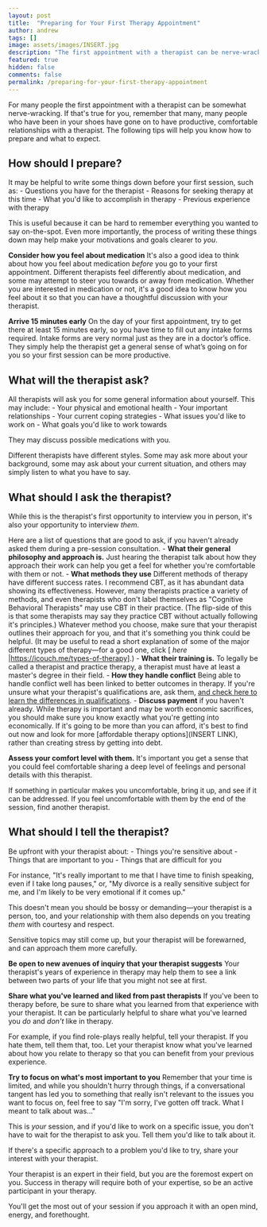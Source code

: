 ```yaml
---
layout: post
title:  "Preparing for Your First Therapy Appointment"
author: andrew
tags: []
image: assets/images/INSERT.jpg
description: "The first appointment with a therapist can be nerve-wracking. Know how to prepare, what questions will be asked and what to ask yourself, and how to get off to a productive start."
featured: true
hidden: false
comments: false
permalink: /preparing-for-your-first-therapy-appointment
---
```


For many people the first appointment with a therapist can be somewhat nerve-wracking. If that's true for you, remember that many, many people who have been in your shoes have gone on to have productive, comfortable relationships with a therapist. The following tips will help you know how to prepare and what to expect.

## How should I prepare?

It may be helpful to write some things down before your first session, such as:
	- Questions you have for the therapist
	- Reasons for seeking therapy at this time
	- What you'd like to accomplish in therapy
	- Previous experience with therapy

This is useful because it can be hard to remember everything you wanted to say on-the-spot. Even more importantly, the process of writing these things down may help make your motivations and goals clearer to _you_.

**Consider how you feel about medication**
It's also a good idea to think about how you feel about medication _before_ you go to your first appointment. Different therapists feel differently about medication, and some may attempt to steer you towards or away from medication. Whether you are interested in medication or not, it's a good idea to know how you feel about it so that you can have a thoughtful discussion with your therapist.

**Arrive 15 minutes early**
On the day of your first appointment, try to get there at least 15 minutes early, so you have time to fill out any intake forms required. Intake forms are very normal just as they are in a doctor’s office. They simply help the therapist get a general sense of what’s going on for you so your first session can be more productive.

## What will the therapist ask?

All therapists will ask you for some general information about yourself. This may include:
	- Your physical and emotional health
	- Your important relationships
	- Your current coping strategies
	- What issues you'd like to work on
	- What goals you'd like to work towards

They may discuss possible medications with you.

Different therapists have different styles. Some may ask more about your background, some may ask about your current situation, and others may simply listen to what you have to say.

## What should I ask the therapist?
While this is the therapist's first opportunity to interview you in person, it's also your opportunity to interview _them_.

Here are a list of questions that are good to ask, if you haven't already asked them during a pre-session consultation.
	- **What their general philosophy and approach is.** Just hearing the therapist talk about how they approach their work can help you get a feel for whether you're comfortable with them or not.
	- **What methods they use** Different methods of therapy have different success rates. I recommend CBT, as it has abundant data showing its effectiveness. However, many therapists practice a variety of methods, and even therapists who don't label themselves as "Cognitive Behavioral Therapists" may use CBT in their practice. (The flip-side of this is that some therapists may say they practice CBT without actually following it's principles.) Whatever method you choose, make sure that your therapist outlines their approach for you, and that it's something you think could be helpful. (It may be useful to read a short explanation of some of the major different types of therapy—for a good one, click [ _here_ |https://icouch.me/types-of-therapy].)
	- **What their training is.** To legally be called a therapist and practice therapy, a therapist must have at least a master's degree in their field.
	- **How they handle conflict** Being able to handle conflict well has been linked to better outcomes in therapy. If you're unsure what your therapist's qualifications are, ask them, [and check here to learn the differences in qualifications](https://blog.uplift.app/therapist-credentials).
	- **Discuss payment** if you haven't already. While therapy is important and may be worth economic sacrifices, you should make sure you know exactly what you're getting into economically. If it's going to be more than you can afford, it's best to find out now and look for more [affordable therapy options](INSERT LINK), rather than creating stress by getting into debt.

**Assess your comfort level with them.**
It's important you get a sense that you could feel comfortable sharing a deep level of feelings and personal details with this therapist.

If something in particular makes you uncomfortable, bring it up, and see if it can be addressed. If you feel uncomfortable with them by the end of the session, find another therapist.

## What should I tell the therapist?
Be upfront with your therapist about:
	- Things you're sensitive about
	- Things that are important to you
	- Things that are difficult for you

For instance, "It's really important to me that I have time to finish speaking, even if I take long pauses," or, "My divorce is a really sensitive subject for me, and I'm likely to be very emotional if it comes up."

This doesn't mean you should be bossy or demanding—your therapist is a person, too, and your relationship with them also depends on you treating _them_ with courtesy and respect.

Sensitive topics may still come up, but your therapist will be forewarned, and can approach them more carefully.

**Be open to new avenues of inquiry that your therapist suggests**
Your therapist's years of experience in therapy may help them to see a link between two parts of your life that you might not see at first.

**Share what you've learned and liked from past therapists**
If you've been to therapy before, be sure to share what you learned from that experience with your therapist. It can be particularly helpful to share what you've learned you _do_ and _don't_ like in therapy.

For example, if you find role-plays really helpful, tell your therapist. If you hate them, tell them that, too. Let your therapist know what you've learned about how you relate to therapy so that you can benefit from your previous experience.

**Try to focus on what's most important to you**
Remember that your time is limited, and while you shouldn't hurry through things, if a conversational tangent has led you to something that really isn't relevant to the issues you want to focus on, feel free to say "I'm sorry, I've gotten off track. What I meant to talk about was..."

This is _your_ session, and if you'd like to work on a specific issue, you don't have to wait for the therapist to ask you. Tell them you'd like to talk about it.

If there's a specific approach to a problem you'd like to try, share your interest with your therapist.

Your therapist is an expert in their field, but you are the foremost expert on you. Success in therapy will require both of your expertise, so be an active participant in your therapy.

You'll get the most out of your session if you approach it with an open mind, energy, and forethought.
